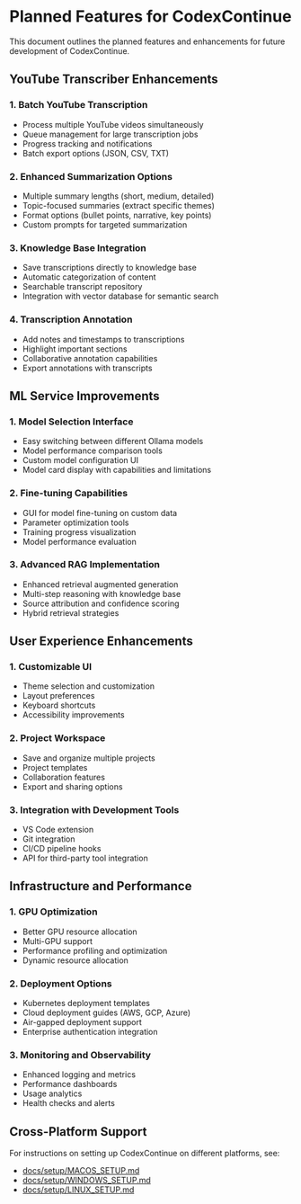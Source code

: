 # Planned Features for CodexContinue

This document outlines the planned features and enhancements for future development of CodexContinue.

## YouTube Transcriber Enhancements

### 1. Batch YouTube Transcription
- Process multiple YouTube videos simultaneously
- Queue management for large transcription jobs
- Progress tracking and notifications
- Batch export options (JSON, CSV, TXT)

### 2. Enhanced Summarization Options
- Multiple summary lengths (short, medium, detailed)
- Topic-focused summaries (extract specific themes)
- Format options (bullet points, narrative, key points)
- Custom prompts for targeted summarization

### 3. Knowledge Base Integration
- Save transcriptions directly to knowledge base
- Automatic categorization of content
- Searchable transcript repository
- Integration with vector database for semantic search

### 4. Transcription Annotation
- Add notes and timestamps to transcriptions
- Highlight important sections
- Collaborative annotation capabilities
- Export annotations with transcripts

## ML Service Improvements

### 1. Model Selection Interface
- Easy switching between different Ollama models
- Model performance comparison tools
- Custom model configuration UI
- Model card display with capabilities and limitations

### 2. Fine-tuning Capabilities
- GUI for model fine-tuning on custom data
- Parameter optimization tools
- Training progress visualization
- Model performance evaluation

### 3. Advanced RAG Implementation
- Enhanced retrieval augmented generation
- Multi-step reasoning with knowledge base
- Source attribution and confidence scoring
- Hybrid retrieval strategies

## User Experience Enhancements

### 1. Customizable UI
- Theme selection and customization
- Layout preferences
- Keyboard shortcuts
- Accessibility improvements

### 2. Project Workspace
- Save and organize multiple projects
- Project templates
- Collaboration features
- Export and sharing options

### 3. Integration with Development Tools
- VS Code extension
- Git integration
- CI/CD pipeline hooks
- API for third-party tool integration

## Infrastructure and Performance

### 1. GPU Optimization
- Better GPU resource allocation
- Multi-GPU support
- Performance profiling and optimization
- Dynamic resource allocation

### 2. Deployment Options
- Kubernetes deployment templates
- Cloud deployment guides (AWS, GCP, Azure)
- Air-gapped deployment support
- Enterprise authentication integration

### 3. Monitoring and Observability
- Enhanced logging and metrics
- Performance dashboards
- Usage analytics
- Health checks and alerts

## Cross-Platform Support

For instructions on setting up CodexContinue on different platforms, see:
- [docs/setup/MACOS_SETUP.md](docs/setup/MACOS_SETUP.md)
- [docs/setup/WINDOWS_SETUP.md](docs/setup/WINDOWS_SETUP.md)
- [docs/setup/LINUX_SETUP.md](docs/setup/LINUX_SETUP.md)
